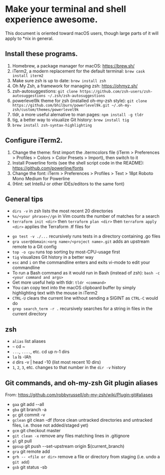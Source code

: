 # Make your terminal and shell experience awesome.

This document is oriented toward macOS users, though large parts of it will apply to *nix in general.

## Install these programs.

1. Homebrew, a package manager for macOS: https://brew.sh/
1. iTerm2, a modern replacement for the default terminal: `brew cask install iterm2`
1. Make sure zsh is up to date: `brew install zsh`
1. Oh My Zsh, a framework for managing zsh: https://ohmyz.sh/
1. zsh-autosuggestions: `git clone https://github.com/zsh-users/zsh-autosuggestions ~/.zsh/zsh-autosuggestions`
1. powerlevel9k theme for zsh (installed oh-my-zsh style): `git clone https://github.com/bhilburn/powerlevel9k.git ~/.oh-my-zsh/custom/themes/powerlevel9k`
1. tldr, a more useful alernative to man pages: `npm install -g tldr`
1. tig, a better way to visualize Git history: `brew install tig`
1. `brew install zsh-syntax-highlighting`

## Configure iTerm2.

1. Change the theme: first import the .itermcolors file (iTerm > Preferences > Profiles > Colors > Color Presets > Import), then switch to it
1. Install Powerline fonts (see the shell script code in the README): https://github.com/powerline/fonts
1. Change the font: iTerm > Preferences > Profiles > Text > 18pt Roboto Mono Medium for Powerline
1. (Hint: set IntelliJ or other IDEs/editors to the same font)

## General tips

* `dirs -v` in zsh lists the most recent 20 directories
* `%s/<your phrase>//gn` in Vim counts the number of matches for a search
* `terraform init <dir>` then `terraform plan <dir>` then `terraform apply <dir>` applies the Terraform .tf files for <dir>
* `go test -v ./...` recursively runs tests in a directory containing .go files
* `gra user@domain:<org name>/<project name>.git` adds an upstream remote to a Git config
* `top -o cpu` runs top sorting by most-CPU-usage first
* `tig` visualizes Git history in a better way
* `esc` and `i` on the commandline enters and exits vi-mode to edit your commandline
* To run a Bash command as it would run in Bash (instead of zsh): `bash -c <your command and args>`
* Get more useful help with tldr: `tldr <command>`
* You can copy text into the macOS clipboard buffer by simply highlighting text with the mouse in iTerm2
* `CTRL-U` clears the current line without sending a SIGINT as `CTRL-C` would do
* `grep search_term -r .` recursively searches for a string in files in the current directory

## zsh

* `alias` list aliases
* `~` cd ~
* `...`, `....`, etc. cd up n-1 dirs
* `la` ls -lAh
* `d` dirs -v | head -10 (list most recent 10 dirs)
* `1`, `2`, `3`, etc. changes to that number in the `dir -v` history

## Git commands, and oh-my-zsh Git plugin aliases

From: https://github.com/robbyrussell/oh-my-zsh/wiki/Plugin:git#aliases

* `gaa` git add --all
* `gba`	git branch -a
* `gc` git commit -v
* `gclean`	git clean -df (force clean untracked directories and untracked files, i.e. those not added/staged yet)
* `gcm`	git checkout master
* `git clean -x` remove any files matching lines in .gitignore
* `gl` git pull
* `gpsup` git push --set-upstream origin $(current_branch)
* `gra` git remote add
* `grh -- <file or dir>` remove a file or directory from staging (i.e. undo a `git add`)
* `gsb`	git status -sb
